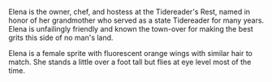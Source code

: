 Elena is the owner, chef, and hostess at the Tidereader's Rest, named in honor of her grandmother who served as a state Tidereader for many years. Elena is unfailingly friendly and known the town-over for making the best grits this side of no man's land.

Elena is a female sprite with fluorescent orange wings with similar hair to match. She stands a little over a foot tall but flies at eye level most of the time.
